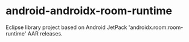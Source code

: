 # android-androidx-room-runtime
Eclipse library project based on Android JetPack 'androidx.room:room-runtime' AAR releases. 
